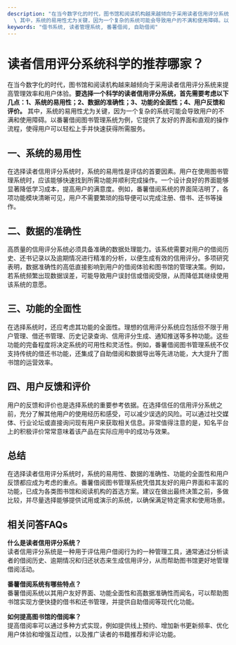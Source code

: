 ```yaml
---
description: "在当今数字化的时代，图书馆和阅读机构越来越倾向于采用读者信用评分系统来提高管理效率和用户体验。**要选择一个科学的读者信用评分系统，首先需要考虑以下几点：1、系统的易用性；2、数据的准确性；3、功能的全面性；4、用户反馈和评价。**\
  \ 其中，系统的易用性尤为关键，因为一个复杂的系统可能会导致用户的不满和使用障碍。以番薯借阅图书管理系统为例，它提供了友好的界面和直观的操作流程，使得用户可以轻松上手并快速获得所需服务。"
keywords: "借书系统, 读者管理系统, 番薯借阅, 自助借阅"
---
```

# 读者信用评分系统科学的推荐哪家？

在当今数字化的时代，图书馆和阅读机构越来越倾向于采用读者信用评分系统来提高管理效率和用户体验。**要选择一个科学的读者信用评分系统，首先需要考虑以下几点：1、系统的易用性；2、数据的准确性；3、功能的全面性；4、用户反馈和评价。** 其中，系统的易用性尤为关键，因为一个复杂的系统可能会导致用户的不满和使用障碍。以番薯借阅图书管理系统为例，它提供了友好的界面和直观的操作流程，使得用户可以轻松上手并快速获得所需服务。

## **一、系统的易用性**

在选择读者信用评分系统时，系统的易用性是评估的首要因素。用户在使用图书管理系统时，应该能够快速找到所需功能并顺利完成操作。一个设计良好的界面能够显著降低学习成本，提高用户的满意度。例如，番薯借阅系统的界面简洁明了，各项功能模块清晰可见，用户不需要繁琐的指导便可以完成注册、借书、还书等操作。

## **二、数据的准确性**

高质量的信用评分系统必须具备准确的数据处理能力。该系统需要对用户的借阅历史、还书记录以及逾期情况进行精准的分析，以便生成有效的信用评分。多项研究表明，数据准确性的高低直接影响到用户的借阅体验和图书馆的管理决策。例如，若系统频繁出现数据误差，可能导致用户误封信或借阅受限，从而降低其继续使用该系统的意愿。

## **三、功能的全面性**

在选择系统时，还应考虑其功能的全面性。理想的信用评分系统应包括但不限于用户管理、借还书管理、历史记录查询、信用评分生成、通知推送等多种功能。这些功能的完备程度将决定系统的可用性和灵活性。例如，番薯借阅图书管理系统不仅支持传统的借还书功能，还集成了自助借阅和数据导出等先进功能，大大提升了图书馆的运营效率。

## **四、用户反馈和评价**

用户的反馈和评价也是选择系统的重要参考依据。在选择信任的信用评分系统之前，充分了解其他用户的使用经历和感受，可以减少误选的风险。可以通过社交媒体、行业论坛或直接询问现有用户来获取相关信息。非常值得注意的是，知名平台上的积极评价常常意味着该产品在实际应用中的成功与效果。

## **总结**

在选择读者信用评分系统时，系统的易用性、数据的准确性、功能的全面性和用户反馈都应成为考虑的重点。番薯借阅图书管理系统凭借其友好的用户界面和丰富的功能，已成为各类图书馆和阅读机构的首选方案。建议在做出最终决策之前，多做比较，并尽量选择能够提供试用或演示的系统，以确保满足特定需求和使用场景。

## 相关问答FAQs

**什么是读者信用评分系统？**  
读者信用评分系统是一种用于评估用户借阅行为的一种管理工具，通常通过分析读者的借阅历史、逾期情况和归还状态来生成信用评分，从而帮助图书馆更好地管理借阅活动。

**番薯借阅系统有哪些特点？**  
番薯借阅系统以其用户友好界面、功能全面性和高数据准确性而闻名，可以帮助图书馆实现方便快捷的借书和还书管理，并提供自助借阅等现代化功能。

**如何提高图书馆的借阅率？**  
提高借阅率可以通过多种方式实现，例如提供线上预约、增加新书更新频率、优化用户体验和增强互动性，以及推广读者的书籍推荐和评论功能。
